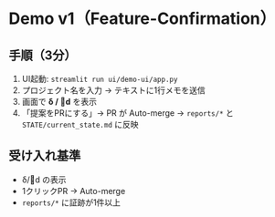 # Demo v1（Feature-Confirmation）

## 手順（3分）
1. UI起動: `streamlit run ui/demo-ui/app.py`
2. プロジェクト名を入力 → テキストに1行メモを送信
3. 画面で **δ / ⃗d** を表示
4. 「提案をPRにする」→ PR が Auto-merge → `reports/*` と `STATE/current_state.md` に反映

## 受け入れ基準
- δ/⃗d の表示
- 1クリックPR → Auto-merge
- `reports/*` に証跡が1件以上
